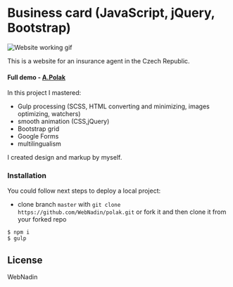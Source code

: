 #  Business card (JavaScript, jQuery, Bootstrap)

![Website working gif](https://github.com/WebNadin/polak/raw/master/src/img/readme-img.gif)

This is a website for an insurance agent in the Czech Republic.

#### Full demo - [A.Polak](http://webnadin.inf.ua/pojistim/)

In this project I mastered:
 - Gulp processing (SCSS, HTML converting and minimizing, images optimizing, watchers)
 - smooth animation (CSS,jQuery)
 - Bootstrap grid
 - Google Forms
 - multilingualism

 I created  design and markup by myself.

### Installation

You could follow next steps to deploy a local project:
 - clone branch `master` with `git clone https://github.com/WebNadin/polak.git` or fork it and then clone it
 from your forked repo

 ```
$ npm i
$ gulp
```

License
----

WebNadin